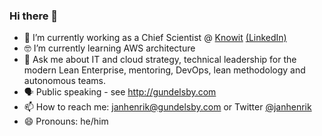 ### Hi there 👋

- 🔭  I’m currently working as a Chief Scientist @ [Knowit](https://github.com/knowit) [(LinkedIn)](https://no.linkedin.com/in/janhenrikgundelsby)
- 🤓 I’m currently learning AWS architecture
- 💬 Ask me about IT and cloud strategy, technical leadership for the modern Lean Enterprise, mentoring, DevOps, lean methodology and autonomous teams. 
- 🗣 Public speaking - see http://gundelsby.com
- 📫 How to reach me: janhenrik@gundelsby.com or Twitter [@janhenrik](twitter.com/janhenrik)
- 😄 Pronouns: he/him
